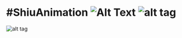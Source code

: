 #ShiuAnimation
![Alt Text](https://dl.dropboxusercontent.com/u/81743100/ShiuSelect.gif)
![alt tag](https://dl.dropboxusercontent.com/u/81743100/ShiuSelect.gif)
=============
![alt tag](http://imgur.com/m3LCHXs) 

